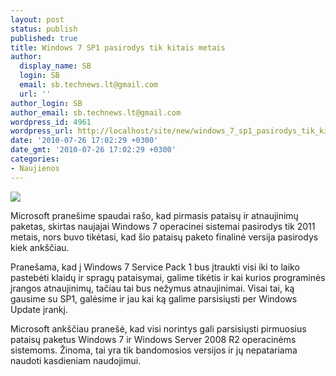 ```yaml
---
layout: post
status: publish
published: true
title: Windows 7 SP1 pasirodys tik kitais metais
author:
  display_name: SB
  login: SB
  email: sb.technews.lt@gmail.com
  url: ''
author_login: SB
author_email: sb.technews.lt@gmail.com
wordpress_id: 4961
wordpress_url: http://localhost/site/new/windows_7_sp1_pasirodys_tik_kitais_metais/
date: '2010-07-26 17:02:29 +0300'
date_gmt: '2010-07-26 17:02:29 +0300'
categories:
- Naujienos
---
```

<div class="imgright"><img src="http://t2.gstatic.com/images?q=tbn:eaf-34UezhfNcM:http://electron4acs.files.wordpress.com/2009/06/win7-box-art.jpg"  /></div>
<p>Microsoft pranešime spaudai rašo, kad pirmasis pataisų ir atnaujinimų paketas, skirtas naujajai Windows 7 operacinei sistemai pasirodys tik 2011 metais, nors buvo tikėtasi, kad šio pataisų paketo finalinė versija pasirodys kiek ankščiau.</p>
<p>Pranešama, kad į Windows 7 Service Pack 1 bus įtraukti visi iki to laiko pastebėti klaidų ir spragų pataisymai, galime tikėtis ir kai kurios programinės įrangos atnaujinimų, tačiau tai bus nežymus atnaujinimai. Visai tai, ką gausime su SP1, galėsime ir jau kai ką galime parsisiųsti per Windows Update įrankį.</p>
<p>Microsoft ankščiau pranešė, kad visi norintys gali parsisiųsti pirmuosius pataisų paketus Windows 7 ir Windows Server 2008 R2 operacinėms sistemoms. Žinoma, tai yra tik bandomosios versijos ir jų nepatariama naudoti kasdieniam naudojimui.<br /></p>
